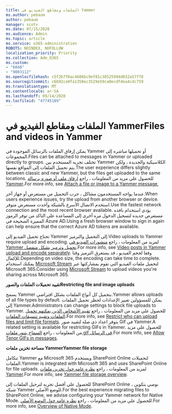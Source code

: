 ```yaml
---
title: الملفات ومقاطع الفيديو في Yammer
ms.author: pebaum
author: pebaum
manager: scotv
ms.date: 07/15/2020
ms.audience: Admin
ms.topic: article
ms.service: o365-administration
ROBOTS: NOINDEX, NOFOLLOW
localization_priority: Priority
ms.collection: Adm_O365
ms.custom:
- "6040"
- "9003112"
ms.openlocfilehash: c5f2b7f6ac4686bc9ef81c38525994d032a57f78
ms.sourcegitcommit: c6692ce0fa1358ec3529e59ca0ecdfdea4cdc759
ms.translationtype: MT
ms.contentlocale: ar-SA
ms.lasthandoff: 09/14/2020
ms.locfileid: "47745189"
---
```

# <a name="files-and-videos-in-yammer"></a><span data-ttu-id="238e2-102">الملفات ومقاطع الفيديو في Yammer</span><span class="sxs-lookup"><span data-stu-id="238e2-102">Files and videos in Yammer</span></span>

<span data-ttu-id="238e2-103">يمكن إرفاق الملفات بالرسائل الموجودة في Yammer أو تحميلها مباشره إلى المجموعات.</span><span class="sxs-lookup"><span data-stu-id="238e2-103">Files can be attached to messages in Yammer or uploaded directly to groups.</span></span> <span data-ttu-id="238e2-104">تختلف تجربه المستخدم بين Yammer الكلاسيكية والجديدة ، ولكن يتم تحميل الملفات إلى المواقع نفسها.</span><span class="sxs-lookup"><span data-stu-id="238e2-104">The user experience differs slightly between classic and new Yammer, but the files get uploaded to the same locations.</span></span> <span data-ttu-id="238e2-105">للحصول علي مزيد من المعلومات ، راجع [إرفاق ملف أو صوره برسالة Yammer](https://support.microsoft.com/office/attach-a-file-or-image-to-a-yammer-message-f576d4d1-ad66-4ce4-9c43-46cf75978dbf)،</span><span class="sxs-lookup"><span data-stu-id="238e2-105">For more info, see [Attach a file or image to a Yammer message](https://support.microsoft.com/office/attach-a-file-or-image-to-a-yammer-message-f576d4d1-ad66-4ce4-9c43-46cf75978dbf),</span></span>  

<span data-ttu-id="238e2-106">عندما يواجه المستخدمون مشاكل ، جرب التحميل من مستعرض أو جهاز آخر.</span><span class="sxs-lookup"><span data-stu-id="238e2-106">When users experience issues, try the upload from another browser or device.</span></span> <span data-ttu-id="238e2-107">استخدم الاتصال الأسرع بالشبكة وأحدث مستعرض متوفر.</span><span class="sxs-lookup"><span data-stu-id="238e2-107">Use the fastest network connection and the most recent browser available.</span></span> <span data-ttu-id="238e2-108">يؤدي استخدام نافذه مستعرض جديده لتسجيل الدخول مره أخرى إلى المساعدة علي التاكد من توفر الرموز المميزة الصحيحة في Azure AD.</span><span class="sxs-lookup"><span data-stu-id="238e2-108">Using a fresh browser window to sign in again can help ensure that the correct Azure AD tokens are available.</span></span>

<span data-ttu-id="238e2-109">تحتاج تحميل الفيديو إلى Yammer إلى التحميل والترميز.</span><span class="sxs-lookup"><span data-stu-id="238e2-109">Video uploads to Yammer require upload and encoding.</span></span> <span data-ttu-id="238e2-110">لمزيد من المعلومات ، راجع [منشورات الفيديو في Yammer تحميل وترميز بشكل منفصل](https://support.microsoft.com/office/video-posts-in-yammer-upload-and-encode-separately-5b3a348e-3a0a-4c4b-95b1-eabdf245ba25).</span><span class="sxs-lookup"><span data-stu-id="238e2-110">For more info, see [Video posts in Yammer upload and encode separately](https://support.microsoft.com/office/video-posts-in-yammer-upload-and-encode-separately-5b3a348e-3a0a-4c4b-95b1-eabdf245ba25).</span></span> <span data-ttu-id="238e2-111">وفقا لحجم الفيديو ، قد يستغرق الترميز وقتا للإكمال.</span><span class="sxs-lookup"><span data-stu-id="238e2-111">Depending on video size, the encoding can take time to complete.</span></span> <span data-ttu-id="238e2-112">يمكنك استخدام [Microsoft Stream](https://docs.microsoft.com/stream/overview) لتحميل ملفات الفيديو التي تقوم بمشاركتها عبر Microsoft 365.</span><span class="sxs-lookup"><span data-stu-id="238e2-112">Consider using [Microsoft Stream](https://docs.microsoft.com/stream/overview) to upload videos you're sharing across Microsoft 365.</span></span>

<span data-ttu-id="238e2-113">**تقييد تحميلات الملفات والصور**</span><span class="sxs-lookup"><span data-stu-id="238e2-113">**Restricting file and image uploads**</span></span>

<span data-ttu-id="238e2-114">يسمح Yammer بتحميل كل أنواع الملفات بشكل افتراضي.</span><span class="sxs-lookup"><span data-stu-id="238e2-114">Yammer allows uploads of all file types by default.</span></span> <span data-ttu-id="238e2-115">يمكن للمسؤولين تغيير الإعدادات لحظر تحميل الملفات إلى Yammer.</span><span class="sxs-lookup"><span data-stu-id="238e2-115">Administrators can change settings to block file uploads to Yammer.</span></span> <span data-ttu-id="238e2-116">للحصول علي مزيد من المعلومات ، راجع [تقييد الأشخاص الذين يمكنهم تحميل الملفات وتقييد تنسيقات الملفات](https://docs.microsoft.com/yammer/configure-your-yammer-network/configure-yammer#restrict-who-can-upload-files-and-limit-file-formats).</span><span class="sxs-lookup"><span data-stu-id="238e2-116">For more info, see [Restrict who can upload files and limit file formats](https://docs.microsoft.com/yammer/configure-your-yammer-network/configure-yammer#restrict-who-can-upload-files-and-limit-file-formats).</span></span> <span data-ttu-id="238e2-117">يتوفر اعداد ذي صله لتقييد صور Gif في Yammer.</span><span class="sxs-lookup"><span data-stu-id="238e2-117">A related setting is available for restricting GIFs in Yammer.</span></span> <span data-ttu-id="238e2-118">للحصول علي مزيد من المعلومات ، راجع [السماح بتنور ملفات gif في الرسائل](https://docs.microsoft.com/yammer/configure-your-yammer-network/configure-yammer#allow-tenor-gifs-in-messages).</span><span class="sxs-lookup"><span data-stu-id="238e2-118">For more info, see [Allow Tenor GIFs in messages](https://docs.microsoft.com/yammer/configure-your-yammer-network/configure-yammer#allow-tenor-gifs-in-messages).</span></span>

<span data-ttu-id="238e2-119">**مساحة تخزين ملفات Yammer**</span><span class="sxs-lookup"><span data-stu-id="238e2-119">**Yammer file storage**</span></span>

<span data-ttu-id="238e2-120">تتكامل Yammer مع Microsoft 365 ويستخدم SharePoint Online لتحميلات الملفات.</span><span class="sxs-lookup"><span data-stu-id="238e2-120">Yammer is integrated with Microsoft 365 and uses SharePoint Online for file uploads.</span></span> <span data-ttu-id="238e2-121">لمزيد من المعلومات ، راجع [نظره عامه حول تخزين ملفات Yammer](https://docs.microsoft.com/yammer/get-started-with-yammer/file-storage).</span><span class="sxs-lookup"><span data-stu-id="238e2-121">For more info, see [Yammer file storage overview](https://docs.microsoft.com/yammer/get-started-with-yammer/file-storage).</span></span> 

<span data-ttu-id="238e2-122">للحصول علي أفضل تجربه لترحيل الملفات إلى SharePoint Online ، نوصي بتكوين شبكه Yammer للوضع الأصلي.</span><span class="sxs-lookup"><span data-stu-id="238e2-122">For the best experience migrating files to SharePoint Online, we advise configuring your Yammer network for Native Mode.</span></span> <span data-ttu-id="238e2-123">للحصول علي مزيد من المعلومات ، راجع [نظره عامه حول الوضع الأصلي](https://docs.microsoft.com/yammer/configure-your-yammer-network/overview-native-mode).</span><span class="sxs-lookup"><span data-stu-id="238e2-123">For more info, see [Overview of Native Mode](https://docs.microsoft.com/yammer/configure-your-yammer-network/overview-native-mode).</span></span> 